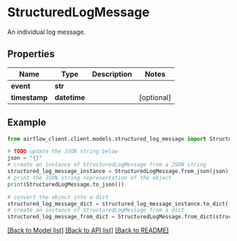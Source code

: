 # StructuredLogMessage

An individual log message.

## Properties

Name | Type | Description | Notes
------------ | ------------- | ------------- | -------------
**event** | **str** |  | 
**timestamp** | **datetime** |  | [optional] 

## Example

```python
from airflow_client.client.models.structured_log_message import StructuredLogMessage

# TODO update the JSON string below
json = "{}"
# create an instance of StructuredLogMessage from a JSON string
structured_log_message_instance = StructuredLogMessage.from_json(json)
# print the JSON string representation of the object
print(StructuredLogMessage.to_json())

# convert the object into a dict
structured_log_message_dict = structured_log_message_instance.to_dict()
# create an instance of StructuredLogMessage from a dict
structured_log_message_from_dict = StructuredLogMessage.from_dict(structured_log_message_dict)
```
[[Back to Model list]](../README.md#documentation-for-models) [[Back to API list]](../README.md#documentation-for-api-endpoints) [[Back to README]](../README.md)


